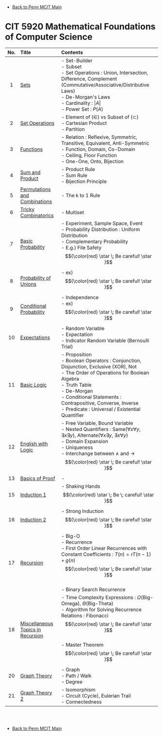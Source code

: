- [Back to Penn MCIT Main](../../README.md)

# CIT 5920 Mathematical Foundations of Computer Science

|No.|Title|Contents|
|:-:|:----|:-------|
|1|[Sets](Notes/01.md)|- Set-Builder <br>- Subset <br>- Set Operations : Union, Intersection, Difference, Complement  <br> (Commutative/Associative/Distributive Laws)<br>- De-Morgan's Laws<br>- Cardinality : $`\|A\|`$<br>- Power Set : $`P(A)`$ |
|2|[Set Operations](Notes/02.md)|- Element of $`(\in)`$ vs Subset of $`(\subset)`$ <br> - Cartesian Product <br> - Partition|
|3|[Functions](Notes/03.md)|- Relation : Reflexive, Symmetric, Transitive, Equivalent, Anti-Symmetric <br> - Function, Domain, Co-Domain <br> - Ceiling, Floor Function <br> - One-One, Onto, Bijection|
|4|[Sum and Product](Notes/04.md)|- Product Rule <br> - Sum Rule <br> - Bijection Principle|
|5|[Permutations and Combinations](Notes/05.md)|- The k to 1 Rule|
|6|[Tricky Combinatorics](Notes/06.md)|- Multiset|
|7|[Basic Probability](Notes/07.md)|- Experiment, Sample Space, Event <br> - Probability Distribution : Uniform Distribution <br> - Complementary Probability <br> - E.g.) File Safety $${\color{red} \star \; Be careful! \star }$$|
|8|[Probability of Unions](Notes/08.md)|- ex) $${\color{red} \star \; Be careful! \star }$$|
|9|[Conditional Probability](Notes/09.md)|- Independence <br> - ex) $${\color{red} \star \; Be careful! \star }$$|
|10|[Expectations](Notes/10.md)|- Random Variable <br> - Expectation <br> - Indicator Random Variable (Bernoulli Trial)|
|11|[Basic Logic](Notes/11.md)|- Proposition <br> - Boolean Operators : Conjunction, Disjunction, Exclusive (XOR), Not <br> - The Order of Operations for Boolean Algebra <br> - Truth Table <br> - De-Morgan <br> - Conditional Statements : Contrapositive, Converse, Inverse <br>- Predicate : Universal / Existential Quantifier|
|12|[English with Logic](Notes/12.md)|- Free Variable, Bound Variable <br> - Nested Quantifiers : Same($`\forall x \forall y`$, $`\exists x \exists y`$), Alternate($`\forall x \exists y`$, $`\exists x \forall y`$) <br> - Domain Expansion <br> - Uniqueness <br> - Interchange between $`\wedge`$ and $`\rightarrow`$ $${\color{red} \star \; Be careful! \star }$$|
|13|[Basics of Proof](Notes/13.md)|- |
|15|[Induction 1](Notes/15.md)|- Shaking Hands $${\color{red} \star \; Be \; careful! \star }$$|
|16|[Induction 2](Notes/16.md)|- Strong Induction $${\color{red} \star \; Be careful! \star }$$|
|17|[Recursion](Notes/17.md)|- Big-O <br> - Recurrence <br> - First Order Linear Recurrences with Constant Coefficients : $`T(n)=rT(n-1) + g(n)`$ $${\color{red} \star \; Be careful! \star }$$ <br> - Binary Search Recurrence|
|18|[Miscellaneous Topics in Recursion](Notes/18.md)|- Time Complexity Expressions : $`\Omega`$(Big-Omega), $`\Theta`$(Big-Theta) <br> - Algorithm for Solving Recurrence Relations : Fibonacci $${\color{red} \star \; Be careful! \star }$$ <br> - Master Theorem $${\color{red} \star \; Be careful! \star }$$|
|20|[Graph Theory](Notes/20.md)|- Graph <br> - Path / Walk <br> - Degree|
|21|[Graph Theory 2](Notes/21.md)|- Isomorphism <br> - Circuit (Cycle), Eulerian Trail <br> - Connectedness|




<br><br>

- [Back to Penn MCIT Main](../../README.md)